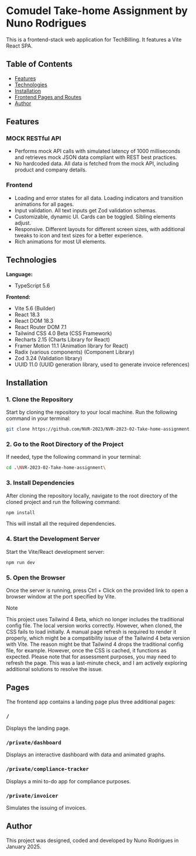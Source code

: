 # Comudel Take-home Assignment by Nuno Rodrigues

This is a frontend-stack web application for TechBilling. It features a Vite React SPA.

## Table of Contents

- [Features](#features)
- [Technologies](#technologies)
- [Installation](#installation)
- [Frontend Pages and Routes](#frontend-pages-and-routes)
- [Author](#author)

## Features

### MOCK RESTful API

- Performs mock API calls with simulated latency of 1000 milliseconds and retrieves mock JSON data compliant with REST best practices.
- No hardcoded data. All data is fetched from the mock API, including product and company details.

### Frontend

- Loading and error states for all data.
  Loading indicators and transition animations for all pages.
- Input validation.
  All text inputs get Zod validation schemas.
- Customizable, dynamic UI.
  Cards can be toggled. Sibling elements adjust.
- Responsive.
  Different layouts for different screen sizes, with additional tweaks to icon and text sizes for a better experience.
- Rich animations for most UI elements.

## Technologies

**Language:**

- TypeScript 5.6

**Frontend:**

- Vite 5.6 (Builder)
- React 18.3
- React DOM 18.3
- React Router DOM 7.1
- Tailwind CSS 4.0 Beta (CSS Framework)
- Recharts 2.15 (Charts Library for React)
- Framer Motion 11.1 (Animation library for React)
- Radix (various components) (Component Library)
- Zod 3.24 (Validation library)
- UUID 11.0 (UUID generation library, used to generate invoice references)

## Installation

### 1. Clone the Repository

Start by cloning the repository to your local machine. Run the following command in your terminal:

```bash
git clone https://github.com/NVR-2023/NVR-2023-02-Take-home-assignment
```

### 2. Go to the Root Directory of the Project

If needed, type the following command in your terminal:

```bash
cd .\NVR-2023-02-Take-home-assignment\
```

### 3. Install Dependencies

After cloning the repository locally, navigate to the root directory of the cloned project and run the following command:

```bash
npm install
```

This will install all the required dependencies.

### 4. Start the Development Server

Start the Vite/React development server:

```bash
npm run dev
```

### 5. Open the Browser

Once the server is running, press Ctrl + Click on the provided link to open a browser window at the port specified by Vite.

> [!NOTE]  
> This project uses Tailwind 4 Beta, which no longer includes the traditional config file. The local version works correctly. However, when cloned, the CSS fails to load initially. A manual page refresh is required to render it properly, which might be a compatibility issue of the Tailwind 4 beta version with Vite. The reason might be that Tailwind 4 drops the traditional config file, for example.  However, once the CSS is cached, it functions as expected. Please note that for assessment purposes, you may need to refresh the page. This was a last-minute check, and I am actively exploring additional solutions to resolve the issue.

## Pages

The frontend app contains a landing page plus three additional pages:

### `/`

Displays the landing page.

### `/private/dashboard`

Displays an interactive dashboard with data and animated graphs.

### `/private/compliance-tracker`

Displays a mini to-do app for compliance purposes.

### `/private/invoicer`

Simulates the issuing of invoices.

## Author

This project was designed, coded and developed by Nuno Rodrigues in January 2025.
